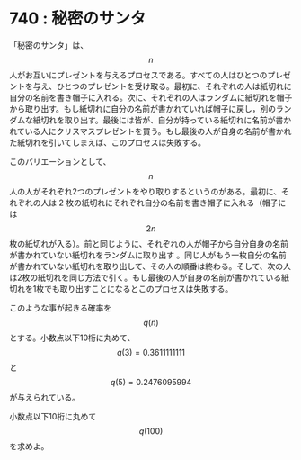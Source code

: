 # 740 : 秘密のサンタ

「秘密のサンタ」は、$$n$$人がお互いにプレゼントを与えるプロセスである。すべての人はひとつのプレゼントを与え、ひとつのプレゼントを受け取る。最初に、それぞれの人は紙切れに自分の名前を書き帽子に入れる。次に、それぞれの人はランダムに紙切れを帽子から取り出す。もし紙切れに自分の名前が書かれていれば帽子に戻し，別のランダムな紙切れを取り出す。最後には皆が、自分が持っている紙切れに名前が書かれている人にクリスマスプレゼントを買う。もし最後の人が自身の名前が書かれた紙切れを引いてしまえば、このプロセスは失敗する。

このバリエーションとして、$$n$$人の人がそれぞれ2つのプレゼントをやり取りするというのがある。最初に、それぞれの人は 2 枚の紙切れにそれぞれ自分の名前を書き帽子に入れる（帽子には$$2n$$枚の紙切れが入る）。前と同じように、それぞれの人が帽子から自分自身の名前が書かれていない紙切れをランダムに取り出す 。同じ人がもう一枚自分の名前が書かれていない紙切れを取り出して、その人の順番は終わる。そして、次の人は2枚の紙切れを同じ方法で引く。もし最後の人が自身の名前が書かれている紙切れを1枚でも取り出すことになるとこのプロセスは失敗する。

このような事が起きる確率を$$q(n)$$とする。小数点以下10桁に丸めて、$$q(3)=0.3611111111$$と$$q(5)=0.2476095994$$が与えられている。

小数点以下10桁に丸めて$$q(100)$$を求めよ。

